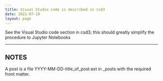 ```yaml
---
title: Visual Studio code is described in csd3
date: 2021-07-10
layout: page
---
```


See the Visual Studio code section in csd3; this should greatly simplify the procedure to Jupyter Notebooks

<!--more-->

---

## NOTES

A post is a file YYYY-MM-DD-title_of_post.ext in _posts with the required front matter.
